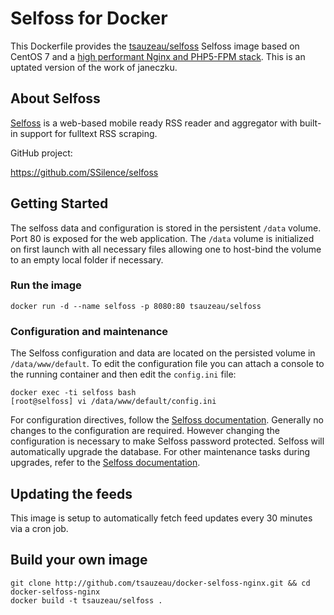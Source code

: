 # Selfoss for Docker

This Dockerfile provides the [tsauzeau/selfoss](https://registry.hub.docker.com/u/tsauzeau/selfoss/) Selfoss image based on CentOS 7 and a [high performant Nginx and PHP5-FPM 
stack](https://github.com/million12/docker-nginx-php).
This is an uptated version of the work of janeczku.

## About Selfoss

[Selfoss](http://selfoss.aditu.de/) is a web-based mobile ready RSS reader and aggregator with built-in support for fulltext RSS scraping.

GitHub project:

https://github.com/SSilence/selfoss

## Getting Started

The selfoss data and configuration is stored in the persistent `/data` volume. Port 80 is exposed for the web application.
The `/data` volume is initialized on first launch with all necessary files allowing one to host-bind the volume to an empty local folder if necessary.

### Run the image

    docker run -d --name selfoss -p 8080:80 tsauzeau/selfoss

### Configuration and maintenance

The Selfoss configuration and data are located on the persisted volume in `/data/www/default`. To edit the configuration file you can attach a console to the running container and then edit the `config.ini` file:

	docker exec -ti selfoss bash
	[root@selfoss] vi /data/www/default/config.ini
	
For configuration directives, follow the [Selfoss documentation](http://selfoss.aditu.de/#documentation). Generally no changes to the configuration are required. However changing the configuration is necessary to make Selfoss password protected.
Selfoss will automatically upgrade the database. For other maintenance tasks during upgrades, refer to the [Selfoss documentation](http://selfoss.aditu.de/#documentation).

## Updating the feeds

This image is setup to automatically fetch feed updates every 30 minutes via a cron job.

## Build your own image

    git clone http://github.com/tsauzeau/docker-selfoss-nginx.git && cd docker-selfoss-nginx
    docker build -t tsauzeau/selfoss .
